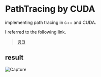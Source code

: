 # PathTracing by CUDA

implementing path tracing in c++ and CUDA.

I referred to the following link.
> [링크](https://developer.nvidia.com/blog/accelerated-ray-tracing-cuda/)

## result

![Capture](https://user-images.githubusercontent.com/108937571/192735466-ac436144-944a-4581-a8ba-81094858d4de.png)